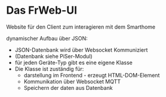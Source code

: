# Das FrWeb-UI
Website für den Client zum interagieren mit dem Smarthome

dynamischer Aufbau über JSON:
 - JSON-Datenbank wird über Websocket Kommuniziert
 - (Datenbank siehe PiSer-Modul)
 - für jeden Geräte-Typ gibt es eine eigene Klasse
 - Die Klasse ist zuständig für:
   - darstellung im Frontend - erzeugt HTML-DOM-Element
   - Kommunikation über Websocket MQTT
   - Speichern der daten aus Datenbank